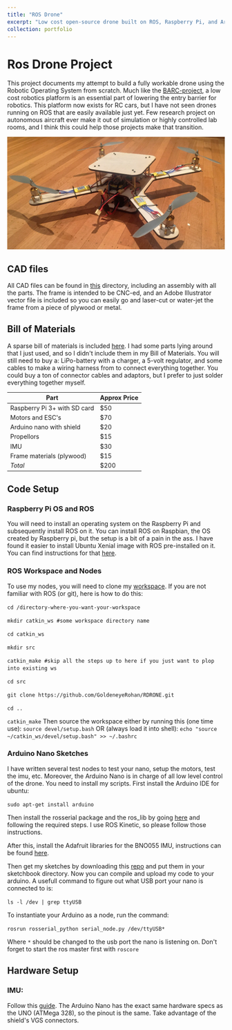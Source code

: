 ```yaml
---
title: "ROS Drone"
excerpt: "Low cost open-source drone built on ROS, Raspberry Pi, and Arduino<br/><img src='/images/DronePic_fpic.jpg'>"
collection: portfolio
---
```


# Ros Drone Project
This project documents my attempt to build a fully workable drone using the Robotic Operating System from scratch. Much like the [BARC-project](http://www.barc-project.com/), a low cost robotics platform is an essential part of lowering the entry barrier for robotics. This platform now exists for RC cars, but I have not seen drones running on ROS that are easily available just yet. Few research project on autonomous aircraft ever make it out of simulation or highly controlled lab rooms, and I think this could help those projects make that transition.

![Picture of the finished drone](/images/DronePic.jpg)

## CAD files
All CAD files can be found in [this](https://github.com/GoldeneyeRohan/RohanDrone/tree/master/CADs) directory, including an assembly with all the parts. The frame is intended to be CNC-ed, and an Adobe Illustrator vector file is included so you can easily go and laser-cut or water-jet the frame from a piece of plywood or metal.

## Bill of Materials
A sparse bill of materials is included [here](https://github.com/GoldeneyeRohan/RohanDrone/tree/master/Parts). I had some parts lying around that I just used, and so I didn't include them in my Bill of Materials. You will still need to buy a: LiPo-battery with a charger, a 5-volt regulator, and some cables to make a wiring harness from to connect everything together. You could buy a ton of connector cables and adaptors, but I prefer to just solder everything together myself. 

|Part|Approx Price|
|---|---|
|Raspberry Pi 3+ with SD card | $50|
|Motors and ESC's| $70|
|Arduino nano with shield| $20|
|Propellors|$15|
|IMU|$30|
|Frame materials (plywood)| $15|
|*Total*|$200|

## Code Setup
### Raspberry Pi OS and ROS
You will need to install an operating system on the Raspberry Pi and subsequently install ROS on it. You can install ROS on Raspbian, the OS created by Raspberry pi, but the setup is a bit of a pain in the ass. I have found it easier to install Ubuntu Xenial image with ROS pre-installed on it. You can find instructions for that [here](https://downloads.ubiquityrobotics.com/pi.html). 

### ROS Workspace and Nodes
To use my nodes, you will need to clone my [workspace](https://github.com/GoldeneyeRohan/RDRONE). If you are not familiar with ROS (or git), here is how to do this:

`cd /directory-where-you-want-your-workspace`

`mkdir catkin_ws #some workspace directory name`

`cd catkin_ws`

`mkdir src`

`catkin_make #skip all the steps up to here if you just want to plop into existing ws`

`cd src`

`git clone https://github.com/GoldeneyeRohan/RDRONE.git`

`cd ..`

`catkin_make`
Then source the workspace either by running this (one time use):
`source devel/setup.bash`
OR (always load it into shell): 
`echo "source ~/catkin_ws/devel/setup.bash" >> ~/.bashrc`

### Arduino Nano Sketches
I have written several test nodes to test your nano, setup the motors, test the imu, etc. Moreover, the Arduino Nano is in charge of all low level control of the drone. You need to install my scripts. First install the Arduino IDE for ubuntu: 

`sudo apt-get install arduino`

Then install the rosserial package and the ros_lib by going [here](http://wiki.ros.org/rosserial_arduino/Tutorials/Arduino%20IDE%20Setup) and following the required steps. I use ROS Kinetic, so please follow those instructions. 

After this, install the Adafruit libraries for the BNO055 IMU, instructions can be found [here](https://learn.adafruit.com/adafruit-bno055-absolute-orientation-sensor/arduino-code).

Then get my sketches by downloading this [repo](https://github.com/GoldeneyeRohan/RDRONE_NANO) and put them in your sketchbook directory. Now you can compile and upload my code to your arduino. A usefull command to figure out what USB port your nano is connected to is: 

`ls -l /dev | grep ttyUSB`

To instantiate your Arduino as a node, run the command: 

`rosrun rosserial_python serial_node.py /dev/ttyUSB*` 

Where `*` should be changed to the usb port the nano is listening on. Don't forget to start the ros master first with `roscore`

## Hardware Setup
### IMU: 
Follow this [guide](https://learn.adafruit.com/adafruit-bno055-absolute-orientation-sensor/pinouts). The Arduino Nano has the exact same hardware specs as the UNO (ATMega 328), so the pinout is the same. Take advantage of the shield's VGS connectors. 
